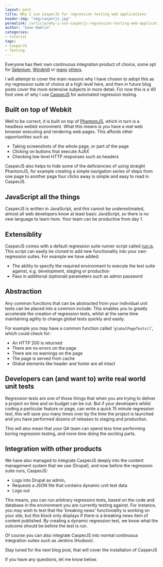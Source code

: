 ```yaml
---
layout: post
title: Why I use CasperJS for regression testing web applications
header-img: "img/casperjs.jpg"
permalink: /article/why-i-use-casperjs-regression-testing-web-applications
author: "Sean Hamlin"
categories:
- tutorial
tags:
- CasperJS
- Testing
---
```



Everyone has their own continuous integration product of choice, some opt for <a href="http://docs.seleniumhq.org/">Selenium</a>, <a href="http://www.getwindmill.com/">Windmill</a>&nbsp;or <a href="http://watir.com/">many</a> <a href="https://code.google.com/p/selenium/?redir=1">others</a>.


I will attempt to cover the main reasons why I have chosen to adopt this as my regression suite of choice at a high level here, and then in future blog posts cover the more extensive subjects in more detail. For now this is a 40 foot view of why I use <a href="http://casperjs.org/index.html">CasperJS</a> for automated regression testing.

## Built on top of Webkit
Well to be correct, it is built on top of <a href="https://github.com/ariya/phantomjs">PhantomJS</a>, which in turn is a headless webkit evironment. What this means is you have a real web browser executing and rendering web pages. This affords other opportunities such as

 * Taking screenshots of the whole page, or part of the page
 * Clicking on buttons that execute AJAX
 * Checking low level HTTP responses such as headers

CasperJS also helps to hide some of the deficiencies of using straight PhantomJS, for example creating a simple navigation series of steps from one page to another page four clicks away is simple and easy to read in CasperJS.

## JavaScript all the things
CasperJS is written in JavaScript, and this cannot be underestimated, almost all web developers know at least basic JavaScript, so there is no new language to learn here. Your team can be productive from day 1.

## Extensiblity
CasperJS comes with a default regression suite runner script called <a href="https://github.com/n1k0/casperjs/blob/master/tests/run.js">run.js</a>. This script can easily be cloned to add new functionality into your own regression suites. For example we have added:

 * The ability to specify the required environment to execute the test suite against, e.g. development, staging or production
 * Pass in additional (optional) parameters such as admin password


## Abstraction
Any common functions that can be abstracted from your individual unit tests can be placed into a common include. This enables you to greatly accelerate the creation of regression tests, whilst at the same time maintaining agility to change global tests quickly and easily.


For example you may have a common function called '<code>globalPageTests()</code>', which could check for:

 * An HTTP 200 is returned
 * There are no errors on the page
 * There are no warnings on the page
 * The page is served from cache
 * Global elements like header and footer are all intact


## Developers can (and want to) write real world unit tests
Regression tests are one of those things that when you are trying to deliver a project on time and on budget can be cut. But if your developers whilst coding a particular feature or page, can write a quick 15 minute regression test, this will save you many times over by the time the project is launched and you have performed dozens of releases to staging and production.


This will also mean that your QA team can spend less time performing boring regression testing, and more time doing the exciting parts.

## Integration with other products
We have also managed to integrate CasperJS deeply into the content management system that we use (Drupal), and now before the regression suite runs, CasperJS:

 * Logs into Drupal as admin,
 * Requests a JSON file that contains dynamic unit test data
 * Logs out

This means, you can run arbitrary regression tests, based on the code and database in the environment you are currently testing against. For instance, you may wish to test that the 'breaking news' functionality is working on your site, but this block only displays if there is a breaking news item of content published. By creating a dynamic regression test, we know what the outcome should be before the test is run.


Of course you can also integrate CasperJS into normal continuous integration suites such as Jenkins (Hudson).


Stay tuned for the next blog post, that will cover the installation of CasperJS


If you have any questions, let me know below.

